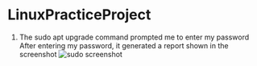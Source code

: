 # LinuxPracticeProject
1. The sudo apt upgrade command prompted me to enter my password
After entering my password, it generated a report shown in the screenshot ![sudo screenshot](https://github.com/oghare01/LinuxPracticeProject/assets/141191975/96d74e06-eb41-4ee4-8acc-3ab37253564d)
